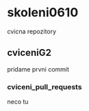 # skoleni0610
cvicna repozitory

## cviceniG2
pridame prvni commit

### cviceni_pull_requests
neco tu
